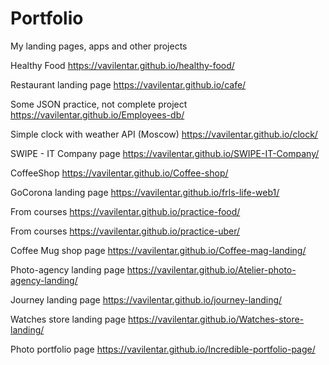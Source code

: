 # Portfolio
My landing pages, apps and other projects

Healthy Food
https://vavilentar.github.io/healthy-food/

Restaurant landing page
https://vavilentar.github.io/cafe/

Some JSON practice, not complete project
https://vavilentar.github.io/Employees-db/

Simple clock with weather API (Moscow)
https://vavilentar.github.io/clock/

SWIPE - IT Company page
https://vavilentar.github.io/SWIPE-IT-Company/

CoffeeShop
https://vavilentar.github.io/Coffee-shop/

GoCorona landing page
https://vavilentar.github.io/frls-life-web1/

From courses
https://vavilentar.github.io/practice-food/

From courses
https://vavilentar.github.io/practice-uber/

Coffee Mug shop page
https://vavilentar.github.io/Coffee-mag-landing/

Photo-agency landing page
https://vavilentar.github.io/Atelier-photo-agency-landing/

Journey landing page
https://vavilentar.github.io/journey-landing/

Watches store landing page
https://vavilentar.github.io/Watches-store-landing/

Photo portfolio page
https://vavilentar.github.io/Incredible-portfolio-page/
